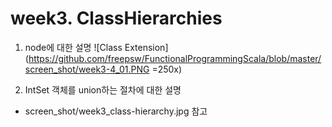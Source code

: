

# week3. ClassHierarchies
1. node에 대한 설명
![Class Extension](https://github.com/freepsw/FunctionalProgrammingScala/blob/master/screen_shot/week3-4_01.PNG =250x)

2. IntSet 객체를 union하는 절차에 대한 설명
 - screen_shot/week3_class-hierarchy.jpg 참고
